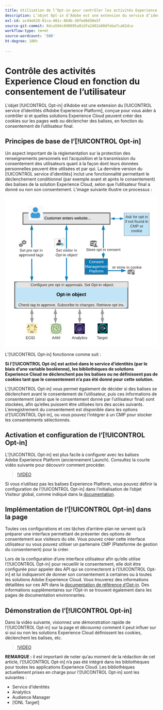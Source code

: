 ```yaml
---
title: Utilisation de l’Opt-in pour contrôler les activités Experience Cloud en fonction du consentement de l’utilisateur
description: L’objet Opt-in d’Adobe est une extension du service d’identités d’Adobe Experience Platform, conçue pour vous aider à contrôler si et quelles solutions Experience Cloud peuvent créer des cookies sur les pages web ou lancer des balises, en fonction du consentement de l’utilisateur final.
exl-id: ac44e628-01ca-401c-864b-30fed0450e5f
source-git-commit: 0dca594c090095a01dfa2d02a98dfeba7ca02dca
workflow-type: tm+mt
source-wordcount: '508'
ht-degree: 100%

---
```


# Contrôle des activités Experience Cloud en fonction du consentement de l’utilisateur

L’objet [!UICONTROL Opt-in] d’Adobe est une extension du [!UICONTROL service d’identités d’Adobe Experience Platform], conçue pour vous aider à contrôler si et quelles solutions Experience Cloud peuvent créer des cookies sur les pages web ou déclencher des balises, en fonction du consentement de l’utilisateur final.

## Principes de base de l’[!UICONTROL Opt-in]

Un aspect important de la réglementation sur la protection des renseignements personnels est l’acquisition et la transmission du consentement des utilisateurs quant à la façon dont leurs données personnelles peuvent être utilisées et par qui. La dernière version du [!UICONTROL service dʼidentités] inclut une fonctionnalité permettant le déclenchement conditionnel (par exemple avant et après le consentement) des balises de la solution Experience Cloud, selon que l’utilisateur final a donné ou non son consentement. L’image suivante illustre ce processus :

![Diagramme de fonctionnement de l’[!UICONTROL Opt-in]](assets/opt-in.png)

Lʼ[!UICONTROL Opt-in] fonctionne comme suit :

**Si l’[!UICONTROL Opt-in] est activé dans le service d’identités (par le biais d’une variable booléenne), les bibliothèques de solutions Experience Cloud ne déclenchent pas les balises ou ne définissent pas de cookies tant que le consentement n’a pas été donné pour cette solution.**

L’[!UICONTROL Opt-in] vous permet également de décider si des balises se déclenchent avant le consentement de l’utilisateur, puis ces informations de consentement (ainsi que le consentement donné par l’utilisateur final) sont stockées, afin qu’elles puissent être utilisées lors des accès suivants. L’enregistrement du consentement est disponible dans les options d’[!UICONTROL Opt-in], ou vous pouvez l’intégrer à un CMP pour stocker les consentements sélectionnés.

## Activation et configuration de l’[!UICONTROL Opt-in]

L’[!UICONTROL Opt-in] est plus facile à configurer avec les balises Adobe Experience Platform (anciennement Launch). Consultez la courte vidéo suivante pour découvrir comment procéder.

>[!VIDEO](https://video.tv.adobe.com/v/26431/?quality=12)

Si vous n’utilisez pas les balises Experience Platform, vous pouvez définir la configuration de l’[!UICONTROL Opt-in] dans l’initialisation de l’objet Visiteur global, comme indiqué dans la [documentation](https://experienceleague.adobe.com/docs/id-service/using/implementation/opt-in-service/getting-started.html?lang=fr).

## Implémentation de l’[!UICONTROL Opt-in] dans la page

Toutes ces configurations et ces tâches d’arrière-plan ne servent qu’à préparer une interface permettant de présenter des options de consentement aux visiteurs du site. Vous pouvez créer cette interface utilisateur ou vous pouvez utiliser un partenaire CMP (Plateforme de gestion du consentement) pour la créer.

Lors de la configuration d’une interface utilisateur afin qu’elle utilise l’[!UICONTROL Opt-in] pour recueillir le consentement, elle doit être configurée pour appeler des API qui se connecteront à l’[!UICONTROL Opt-in] et lui indiqueront de donner son consentement à certaines ou à toutes les solutions Adobe Experience Cloud. Vous trouverez des informations détaillées sur ces API dans la [documentation de référence d’Opt-in](https://experienceleague.adobe.com/docs/id-service/using/implementation/opt-in-service/api.html?lang=fr). Des informations supplémentaires sur l’Opt-in se trouvent également dans les pages de documentation environnantes.

## Démonstration de l’[!UICONTROL Opt-in]

Dans la vidéo suivante, visionnez une démonstration rapide de l’[!UICONTROL Opt-in] sur la page et découvrez comment il peut influer sur si oui ou non les solutions Experience Cloud définissent les cookies, déclenchent les balises, etc.

>[!VIDEO](https://video.tv.adobe.com/v/26432/?quality=12)

**REMARQUE :** il est important de noter qu’au moment de la rédaction de cet article, l’[!UICONTROL Opt-in] n’a pas été intégré dans les bibliothèques pour toutes les applications Experience Cloud. Les bibliothèques actuellement prises en charge pour l’[!UICONTROL Opt-in] sont les suivantes :

* Service d’identités
* Analytics
* Audience Manager
* [!DNL Target]
